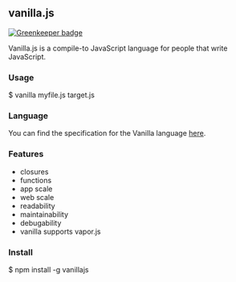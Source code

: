 ## vanilla.js

[![Greenkeeper badge](https://badges.greenkeeper.io/mikeal/vanilla.svg)](https://greenkeeper.io/)

Vanilla.js is a compile-to JavaScript language for people that write JavaScript.

### Usage

$ vanilla myfile.js target.js

### Language

You can find the specification for the Vanilla language [here](http://es5.github.com/).

### Features

* closures
* functions
* app scale
* web scale
* readability
* maintainability
* debugability
* vanilla supports vapor.js

### Install

$ npm install -g vanillajs